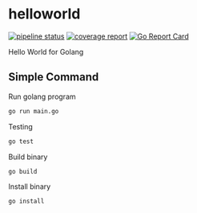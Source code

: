 # helloworld

[![pipeline status](https://gitlab.com/aleksander_susin/golang-helloworld/badges/master/pipeline.svg)](https://gitlab.com/aleksander_susin/golang-helloworld/-/commits/master) [![coverage report](https://gitlab.com/aleksander_susin/golang-helloworld/badges/devops/NOTASK-test-pipeline/coverage.svg)](https://gitlab.com/aleksander_susin/golang-helloworld/-/commits/devops/NOTASK-test-pipeline) [![Go Report Card](https://goreportcard.com/badge/gitlab.com/aleksander_susin/golang-helloworld)](https://goreportcard.com/report/gitlab.com/aleksander_susin/golang-helloworld)


Hello World for Golang

## Simple Command

Run golang program

```bash
go run main.go
```

Testing

```bash
go test
```

Build binary

```bash
go build
```

Install binary

```bash
go install
```
